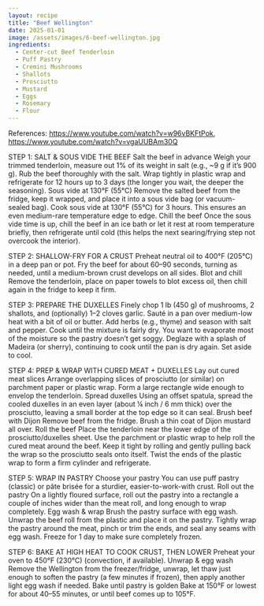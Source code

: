 ```yaml
---
layout: recipe
title: "Beef Wellington"
date: 2025-01-01
image: /assets/images/6-beef-wellington.jpg
ingredients:
  - Center-cut Beef Tenderloin
  - Puff Pastry
  - Cremini Mushrooms
  - Shallots
  - Prosciutto
  - Mustard
  - Eggs
  - Rosemary
  - Flour
---
```

References: https://www.youtube.com/watch?v=w96vBKFtPok, https://www.youtube.com/watch?v=vgaUUBAm30Q

STEP 1: SALT & SOUS VIDE THE BEEF
Salt the beef in advance
Weigh your trimmed tenderloin, measure out 1% of its weight in salt (e.g., ~9 g if it’s 900 g).
Rub the beef thoroughly with the salt. Wrap tightly in plastic wrap and refrigerate for 12 hours up to 3 days (the longer you wait, the deeper the seasoning).
Sous vide at 130°F (55°C)
Remove the salted beef from the fridge, keep it wrapped, and place it into a sous vide bag (or vacuum-sealed bag).
Cook sous vide at 130°F (55°C) for 3 hours. This ensures an even medium-rare temperature edge to edge.
Chill the beef
Once the sous vide time is up, chill the beef in an ice bath or let it rest at room temperature briefly, then refrigerate until cold (this helps the next searing/frying step not overcook the interior).

STEP 2: SHALLOW-FRY FOR A CRUST
Preheat neutral oil to 400°F (205°C) in a deep pan or pot.
Fry the beef for about 60–90 seconds, turning as needed, until a medium-brown crust develops on all sides.
Blot and chill
Remove the tenderloin, place on paper towels to blot excess oil, then chill again in the fridge to keep it firm.

STEP 3: PREPARE THE DUXELLES
Finely chop 1 lb (450 g) of mushrooms, 2 shallots, and (optionally) 1–2 cloves garlic.
Sauté in a pan over medium-low heat with a bit of oil or butter.
Add herbs (e.g., thyme) and season with salt and pepper.
Cook until the mixture is fairly dry. You want to evaporate most of the moisture so the pastry doesn’t get soggy.
Deglaze with a splash of Madeira (or sherry), continuing to cook until the pan is dry again.
Set aside to cool.

STEP 4: PREP & WRAP WITH CURED MEAT + DUXELLES
Lay out cured meat slices
Arrange overlapping slices of prosciutto (or similar) on parchment paper or plastic wrap. Form a large rectangle wide enough to envelop the tenderloin.
Spread duxelles
Using an offset spatula, spread the cooled duxelles in an even layer (about ¼ inch / 6 mm thick) over the prosciutto, leaving a small border at the top edge so it can seal.
Brush beef with Dijon
Remove beef from the fridge. Brush a thin coat of Dijon mustard all over.
Roll the beef
Place the tenderloin near the lower edge of the prosciutto/duxelles sheet.
Use the parchment or plastic wrap to help roll the cured meat around the beef.
Keep it tight by rolling and gently pulling back the wrap so the prosciutto seals onto itself.
Twist the ends of the plastic wrap to form a firm cylinder and refrigerate.

STEP 5: WRAP IN PASTRY
Choose your pastry
You can use puff pastry (classic) or pâte brisée for a sturdier, easier-to-work-with crust.
Roll out the pastry
On a lightly floured surface, roll out the pastry into a rectangle a couple of inches wider than the meat roll, and long enough to wrap completely.
Egg wash & wrap
Brush the pastry surface with egg wash.
Unwrap the beef roll from the plastic and place it on the pastry.
Tightly wrap the pastry around the meat, pinch or trim the ends, and seal any seams with egg wash.
Freeze for 1 day to make sure completely frozen.

STEP 6: BAKE AT HIGH HEAT TO COOK CRUST, THEN LOWER
Preheat your oven to 450°F (230°C) (convection, if available).
Unwrap & egg wash
Remove the Wellington from the freezer/fridge, unwrap, let thaw just enough to soften the pastry (a few minutes if frozen), then apply another light egg wash if needed.
Bake until pastry is golden
Bake at 150°F or lowest for about 40–55 minutes, or until beef comes up to 105°F.